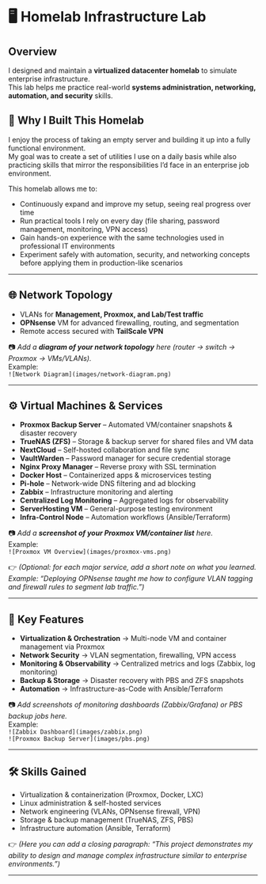 # 🖥️ Homelab Infrastructure Lab

## Overview
I designed and maintain a **virtualized datacenter homelab** to simulate enterprise infrastructure.  
This lab helps me practice real-world **systems administration, networking, automation, and security** skills.

## 🎯 Why I Built This Homelab

I enjoy the process of taking an empty server and building it up into a fully functional environment.  
My goal was to create a set of utilities I use on a daily basis while also practicing skills that mirror the responsibilities I’d face in an enterprise job environment.  

This homelab allows me to:
- Continuously expand and improve my setup, seeing real progress over time  
- Run practical tools I rely on every day (file sharing, password management, monitoring, VPN access)  
- Gain hands-on experience with the same technologies used in professional IT environments  
- Experiment safely with automation, security, and networking concepts before applying them in production-like scenarios  

---

## 🌐 Network Topology

- VLANs for **Management, Proxmox, and Lab/Test traffic**  
- **OPNsense** VM for advanced firewalling, routing, and segmentation  
- Remote access secured with **TailScale VPN**

📷 *Add a **diagram of your network topology** here (router → switch → Proxmox → VMs/VLANs).*  
Example:  
`![Network Diagram](images/network-diagram.png)`

---

## ⚙️ Virtual Machines & Services
- **Proxmox Backup Server** – Automated VM/container snapshots & disaster recovery  
- **TrueNAS (ZFS)** – Storage & backup server for shared files and VM data  
- **NextCloud** – Self-hosted collaboration and file sync  
- **VaultWarden** – Password manager for secure credential storage  
- **Nginx Proxy Manager** – Reverse proxy with SSL termination  
- **Docker Host** – Containerized apps & microservices testing  
- **Pi-hole** – Network-wide DNS filtering and ad blocking  
- **Zabbix** – Infrastructure monitoring and alerting  
- **Centralized Log Monitoring** – Aggregated logs for observability  
- **ServerHosting VM** – General-purpose testing environment  
- **Infra-Control Node** – Automation workflows (Ansible/Terraform)

📷 *Add a **screenshot of your Proxmox VM/container list** here.*  
Example:  
`![Proxmox VM Overview](images/proxmox-vms.png)`

👉 *(Optional: for each major service, add a short note on what you learned. Example: “Deploying OPNsense taught me how to configure VLAN tagging and firewall rules to segment lab traffic.”)*

---

## 🔑 Key Features
- **Virtualization & Orchestration** → Multi-node VM and container management via Proxmox  
- **Network Security** → VLAN segmentation, firewalling, VPN access  
- **Monitoring & Observability** → Centralized metrics and logs (Zabbix, log monitoring)  
- **Backup & Storage** → Disaster recovery with PBS and ZFS snapshots  
- **Automation** → Infrastructure-as-Code with Ansible/Terraform

📷 *Add screenshots of monitoring dashboards (Zabbix/Grafana) or PBS backup jobs here.*  
Example:  
`![Zabbix Dashboard](images/zabbix.png)`  
`![Proxmox Backup Server](images/pbs.png)`

---

## 🛠️ Skills Gained
- Virtualization & containerization (Proxmox, Docker, LXC)  
- Linux administration & self-hosted services  
- Network engineering (VLANs, OPNsense firewall, VPN)  
- Storage & backup management (TrueNAS, ZFS, PBS)  
- Infrastructure automation (Ansible, Terraform)

👉 *(Here you can add a closing paragraph: “This project demonstrates my ability to design and manage complex infrastructure similar to enterprise environments.”)*

---
